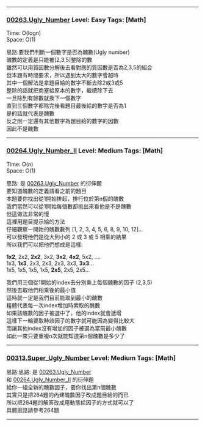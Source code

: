 

***
  
### [00263.Ugly_Number](../../SourceCode/Python/Problem/00263.Ugly_Number.py) Level: Easy Tags: [Math]
  
Time:  O(logn)    
Space: O(1)    
  
思路:要我們判斷一個數字是否為醜數(Ugly number)  
醜數的定義是只能被[2,3,5]整除的數  
雖然可以用質因數分解後去看對應的質因數是否為2,3,5的組合    
但本題有時間要求，所以遇到太大的數字會超時  
其中一個解法是拿題目給的數字不斷去除2或3或5  
整除的話就把商塞給原本的數字，繼續除下去  
一旦除到有餘數就換下一個數字  
直到三個數字都除完後看題目最後給的數字是否為1  
是的話就代表是醜數  
反之則一定還有其他數字為題目給的數字的因數  
因此不是醜數  
  
  
***
  
### [00264.Ugly_Number_II](../../SourceCode/Python/Problem/00264.Ugly_Number_II.py) Level: Medium Tags: [Math]  

Time:  O(n)  
Space: O(1)
    
思路: 是 [00263.Ugly_Number](../../SourceCode/Python/Problem/00263.Ugly_Number.py) 的衍伸題  
要知道醜數的定義請看之前的題目   
本題要你找出從1開始排起，排行位於第n個的醜數  
我們當然可以從1開始每個數都挑出來看他是不是醜數  
但這做法非常的慢  
這裡用題目提示給的方法  
仔細觀察一開始的醜數數列  [1, 2, 3, 4, 5, 6, 8, 9, 10, 12]...  
可以發現他們是從大到小的 2 或 3 或 5 相乘的結果  
所以我們可以把他們想成是這樣:  

**1x2**, 2x2, **2x2**, 3x2, **3x2**, **4x2**, 5x2, ....  
1x3, **1x3**, 2x3, 2x3, 2x3, 3x3, **3x3**...  
1x5, 1x5, 1x5, 1x5, **2x5**, 2x5, 2x5...  
  
我們用三個從1開始的index去分別乘上每個醜數的因子 (2,3,5)    
然後去取他們相乘後的最小值  
這時就一定是我們目前能取到最小的醜數  
粗體代表每一次index增加時索取的醜數  
如果該醜數的因子被選中了，他的index就會遞增  
這樣下一輪要取時該因子的數字就可能因為變得比較大  
而讓其他index沒有增加的因子被選為當前最小醜數  
如此一來只要重複n次就能知道第n個醜數是多少了  
  
  
***
  
### [00313.Super_Ugly_Number](../../SourceCode/Python/Problem/00313.Super_Ugly_Number.py) Level: Medium Tags: [Math]
  
思路:思路: 是 [00263.Ugly_Number](../../SourceCode/Python/Problem/00263.Ugly_Number.py)   
和 [00264.Ugly_Number_II](../../SourceCode/Python/Problem/00264.Ugly_Number_II.py) 的衍伸題  
給你一組全新的醜數因子，要你找出第n個醜數  
其實只是把264題的內建醜數因子改成題目給的而已  
所以把264題的解答改成用動態給因子的方式就可以了  
具體思路請參考264題  
    
      
***
